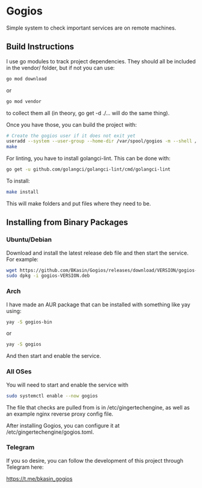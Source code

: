 # Gogios

Simple system to check important services are on remote machines.

## Build Instructions

I use go modules to track project dependencies. They should all be included in the vendor/ folder, but if not
you can use:

```bash
go mod download
```

or

```bash
go mod vendor
```

to collect them all (in theory, go get -d ./... will do the same thing).

Once you have those, you can build the project with:

```bash
# Create the gogios user if it does not exit yet
useradd --system --user-group --home-dir /var/spool/gogios -m --shell /sbin/nologin gogios
make
```

For linting, you have to install golangci-lint. This can be done with:

```bash
go get -u github.com/golangci/golangci-lint/cmd/golangci-lint
```

To install:

```bash
make install
```

This will make folders and put files where they need to be.

## Installing from Binary Packages

### Ubuntu/Debian

Download and install the latest release deb file and then start the service. For example:

```bash
wget https://github.com/BKasin/Gogios/releases/download/VERSION/gogios-VERSION.deb
sudo dpkg -i gogios-VERSION.deb
```

### Arch

I have made an AUR package that can be installed with something like yay using:

```bash
yay -S gogios-bin
```

or

```bash
yay -S gogios
```

And then start and enable the service.

### All OSes

You will need to start and enable the service with

```bash
sudo systemctl enable --now gogios
```

The file that checks are pulled from is in /etc/gingertechengine, as well as an example nginx reverse proxy config file.

After installing Gogios, you can configure it at /etc/gingertechengine/gogios.toml.

### Telegram

If you so desire, you can follow the development of this project through Telegram here:

<https://t.me/bkasin_gogios>
